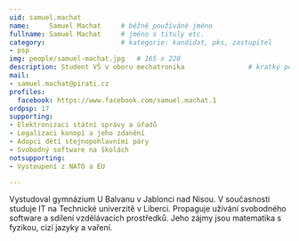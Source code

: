 ```yaml
---
uid: samuel.machat
name:     Samuel Machat  	# běžně používáné jméno
fullname: Samuel Machat  	# jméno s tituly etc.
category:                 	# kategorie: kandidat, pks, zastupitel
- psp
img: people/samuel-machat.jpg   # 165 x 220
description: Student VŠ v oboru mechatronika            	# kratký popis, max 160 znaků
mail:
- samuel.machat@pirati.cz
profiles:
  facebook: https://www.facebook.com/samuel.machat.1
ordpsp: 17
supporting:
- Elektronizaci státní správy a úřadů
- Legalizaci konopí a jeho zdanění
- Adopci dětí stejnopohlavními páry
- Svobodný software na školách
notsupporting:
- Vystoupení z NATO a EU

---
```


Vystudoval gymnázium U Balvanu v Jablonci nad Nisou.
V současnosti studuje IT na Technické univerzitě v Liberci.
Propaguje užívání svobodného software a sdílení vzdělávacích prostředků. Jeho zájmy jsou matematika s fyzikou, cizí jazyky a vaření.